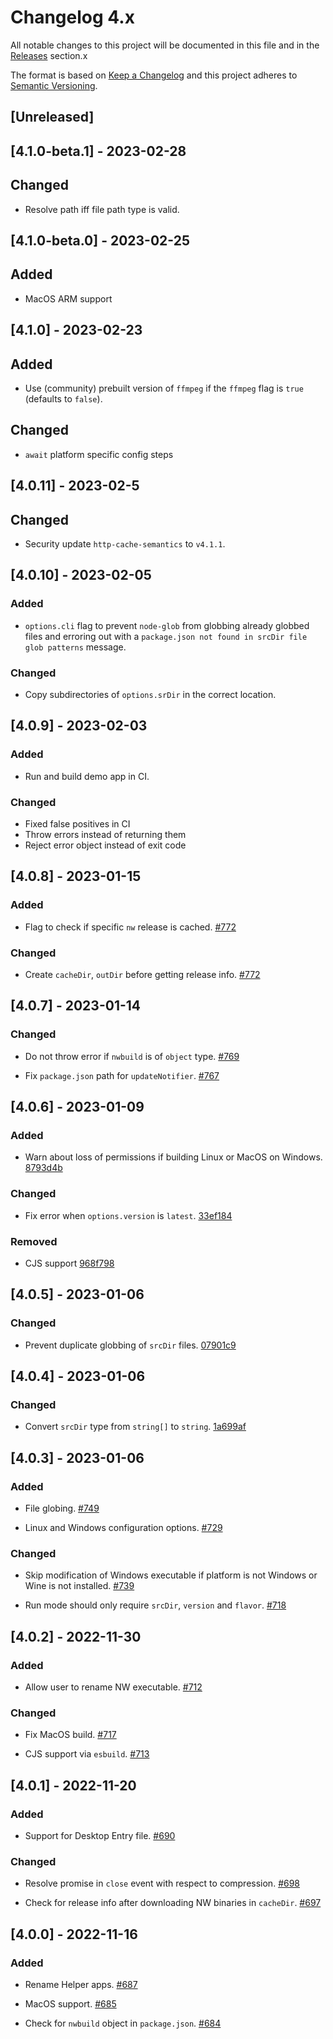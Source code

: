 # Changelog 4.x

All notable changes to this project will be documented in this file and in the [Releases](https://github.com/nwjs-community/nw-builder/blob/develop/releases) section.x

The format is based on [Keep a Changelog](http://keepachangelog.com/)
and this project adheres to [Semantic Versioning](http://semver.org/).

## [Unreleased]

## [4.1.0-beta.1] - 2023-02-28

## Changed

- Resolve path iff file path type is valid.

## [4.1.0-beta.0] - 2023-02-25

## Added

- MacOS ARM support

## [4.1.0] - 2023-02-23

## Added

- Use (community) prebuilt version of `ffmpeg` if the `ffmpeg` flag is `true` (defaults to `false`).

## Changed

- `await` platform specific config steps

## [4.0.11] - 2023-02-5

## Changed

- Security update `http-cache-semantics` to `v4.1.1`.

## [4.0.10] - 2023-02-05

### Added

- `options.cli` flag to prevent `node-glob` from globbing already globbed files and erroring out with a `package.json not found in srcDir file glob patterns` message.

### Changed

- Copy subdirectories of `options.srDir` in the correct location.

## [4.0.9] - 2023-02-03

### Added

- Run and build demo app in CI.

### Changed

- Fixed false positives in CI
- Throw errors instead of returning them
- Reject error object instead of exit code

## [4.0.8] - 2023-01-15

### Added

- Flag to check if specific `nw` release is cached. [#772](https://github.com/nwutils/nw-builder/pull/772)

### Changed

- Create `cacheDir`, `outDir` before getting release info. [#772](https://github.com/nwutils/nw-builder/pull/772)

## [4.0.7] - 2023-01-14

### Changed

- Do not throw error if `nwbuild` is of `object` type. [#769](https://github.com/nwutils/nw-builder/pull/769)

- Fix `package.json` path for `updateNotifier`. [#767](https://github.com/nwutils/nw-builder/pull/767)

## [4.0.6] - 2023-01-09

### Added

- Warn about loss of permissions if building Linux or MacOS on Windows. [8793d4b](https://github.com/nwutils/nw-builder/commit/8793d4bf06288199fcaff340fda43c1e2fbcacbc)

### Changed

- Fix error when `options.version` is `latest`. [33ef184](https://github.com/nwutils/nw-builder/commit/33ef184467f78fed94541e876da042b4ed99d443)

### Removed

- CJS support [968f798](https://github.com/nwutils/nw-builder/commit/968f7980de59fea72ddac8e1d64628e561de1f9a)

## [4.0.5] - 2023-01-06

### Changed

- Prevent duplicate globbing of `srcDir` files. [07901c9](https://github.com/nwutils/nw-builder/commit/07901c9e3930481ead0977b9be731765df28c087)

## [4.0.4] - 2023-01-06

### Changed

- Convert `srcDir` type from `string[]` to `string`. [1a699af](https://github.com/nwutils/nw-builder/commit/1a699af300782e0847333bb7ad945dbde8940350)

## [4.0.3] - 2023-01-06

### Added

- File globing. [#749](https://github.com/nwutils/nw-builder/pull/749)

- Linux and Windows configuration options. [#729](https://github.com/nwutils/nw-builder/pull/729)

### Changed

- Skip modification of Windows executable if platform is not Windows or Wine is not installed. [#739](https://github.com/nwutils/nw-builder/pull/739)

- Run mode should only require `srcDir`, `version` and `flavor`. [#718](https://github.com/nwutils/nw-builder/pull/718)

## [4.0.2] - 2022-11-30

### Added

- Allow user to rename NW executable. [#712](https://github.com/nwutils/nw-builder/pull/712)

### Changed

- Fix MacOS build. [#717](https://github.com/nwutils/nw-builder/pull/717)

- CJS support via `esbuild`. [#713](https://github.com/nwutils/nw-builder/pull/713)

## [4.0.1] - 2022-11-20

### Added

- Support for Desktop Entry file. [#690](https://github.com/nwutils/nw-builder/pull/690)

### Changed

- Resolve promise in `close` event with respect to compression. [#698](https://github.com/nwutils/nw-builder/pull/698)

- Check for release info after downloading NW binaries in `cacheDir`. [#697](https://github.com/nwutils/nw-builder/pull/697)

## [4.0.0] - 2022-11-16

### Added

- Rename Helper apps. [#687](https://github.com/nwutils/nw-builder/pull/687)

- MacOS support. [#685](https://github.com/nwutils/nw-builder/pull/685)

- Check for `nwbuild` object in `package.json`. [#684](https://github.com/nwutils/nw-builder/pull/684)
